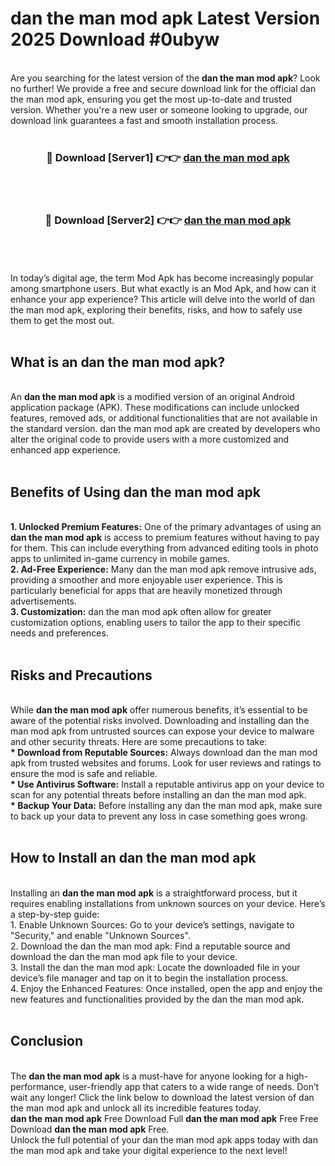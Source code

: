 # dan the man mod apk Latest Version 2025 Download #0ubyw<br>
<br>
Are you searching for the latest version of the <strong>dan the man mod apk</strong>? Look no further! We provide a free and secure download link for the official dan the man mod apk, ensuring you get the most up-to-date and trusted version. Whether you're a new user or someone looking to upgrade, our download link guarantees a fast and smooth installation process.
<br>
<br>
<div align="center">
<h3>🔴 Download [Server1] 👉👉 <a href="https://modyolo.store/dan_the_man_mod_apk">dan the man mod apk</a></h3><br>
<br>
<h3>🔴 Download [Server2] 👉👉 <a href="https://modyolo.store/=dan_the_man_mod_apk">dan the man mod apk</a></h3><br>
</div>
<br>
<br>
In today’s digital age, the term Mod Apk has become increasingly popular among smartphone users. But what exactly is an Mod Apk, and how can it enhance your app experience? This article will delve into the world of dan the man mod apk, exploring their benefits, risks, and how to safely use them to get the most out.
<br>
<br>
<h2>What is an dan the man mod apk?</h2>
<br>
An <strong>dan the man mod apk</strong> is a modified version of an original Android application package (APK). These modifications can include unlocked features, removed ads, or additional functionalities that are not available in the standard version. dan the man mod apk are created by developers who alter the original code to provide users with a more customized and enhanced app experience.
<br>
<br>
<h2>Benefits of Using dan the man mod apk</h2>
<br>
<strong> 1. Unlocked Premium Features:</strong> One of the primary advantages of using an <strong>dan the man mod apk</strong> is access to premium features without having to pay for them. This can include everything from advanced editing tools in photo apps to unlimited in-game currency in mobile games.
<br>
<strong> 2. Ad-Free Experience:</strong> Many dan the man mod apk remove intrusive ads, providing a smoother and more enjoyable user experience. This is particularly beneficial for apps that are heavily monetized through advertisements.
<br>
<strong> 3. Customization:</strong> dan the man mod apk often allow for greater customization options, enabling users to tailor the app to their specific needs and preferences.
<br>
<br>
<h2>Risks and Precautions</h2>
<br>
While <strong>dan the man mod apk</strong> offer numerous benefits, it’s essential to be aware of the potential risks involved. Downloading and installing dan the man mod apk from untrusted sources can expose your device to malware and other security threats. Here are some precautions to take:
<br>
<strong> * Download from Reputable Sources:</strong> Always download dan the man mod apk from trusted websites and forums. Look for user reviews and ratings to ensure the mod is safe and reliable.
<br>
<strong> * Use Antivirus Software:</strong> Install a reputable antivirus app on your device to scan for any potential threats before installing an dan the man mod apk.
<br>
<strong> * Backup Your Data:</strong> Before installing any dan the man mod apk, make sure to back up your data to prevent any loss in case something goes wrong.
<br>
<br>
<h2>How to Install an dan the man mod apk</h2>
<br>
Installing an <strong>dan the man mod apk</strong> is a straightforward process, but it requires enabling installations from unknown sources on your device. Here’s a step-by-step guide:
<br>
 1. Enable Unknown Sources: Go to your device’s settings, navigate to "Security," and enable "Unknown Sources".
<br>
 2. Download the dan the man mod apk: Find a reputable source and download the dan the man mod apk file to your device.
<br>
 3. Install the dan the man mod apk: Locate the downloaded file in your device’s file manager and tap on it to begin the installation process.
<br>
 4. Enjoy the Enhanced Features: Once installed, open the app and enjoy the new features and functionalities provided by the dan the man mod apk.
<br>
<br>
<h2><strong>Conclusion</strong></h2>
<br>
The <strong>dan the man mod apk</strong> is a must-have for anyone looking for a high-performance, user-friendly app that caters to a wide range of needs. Don’t wait any longer! Click the link below to download the latest version of dan the man mod apk and unlock all its incredible features today.
<br>
<strong>dan the man mod apk</strong> Free Download Full <strong>dan the man mod apk</strong> Free Free Download <strong>dan the man mod apk</strong> Free.
<br>
Unlock the full potential of your dan the man mod apk apps today with dan the man mod apk and take your digital experience to the next level!

